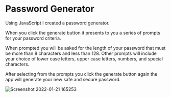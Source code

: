 # Password Generator

Using JavaScript I created a password generator.

When you click the generate button it presents to you a series of prompts for your password criteria.

When prompted you will be asked for the length of your password that must be more than 8 characters and less than 128.
Other prompts will include your choice of lower case letters, upper case letters, numbers, and special characters.

After selecting from the prompts you click the generate button again the app will generate your new safe and secure password.


![Screenshot 2022-01-21 165253](https://user-images.githubusercontent.com/92943101/150605190-508467ba-47c8-4172-93fd-90ba6371f30a.png)
